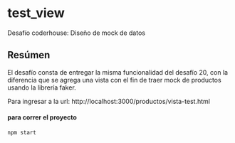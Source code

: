 # test_view

Desafío coderhouse: Diseño de mock de datos

## Resúmen

El desafío consta de entregar la misma funcionalidad del desafío 20, con la diferencia que se agrega una vista con el fin de traer mock de productos usando la librería faker.

Para ingresar a la url: http://localhost:3000/productos/vista-test.html

#### para correr el proyecto

```
npm start
```
